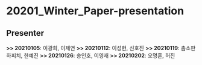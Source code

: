# 20201_Winter_Paper-presentation

## Presenter
**>> 20210105**: 이광희, 이제연
**>> 20210112**: 이성현, 신호진
**>> 20210119**: 촘소판하피치, 한예진
**>> 20210126**: 송인호, 이영재
**>> 20210202**: 오명훈, 허진
